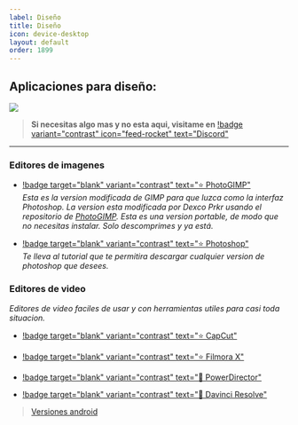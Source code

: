 ```yaml
---
label: Diseño
title: Diseño
icon: device-desktop
layout: default
order: 1899
---
```



## Aplicaciones para diseño:

![](https://i.postimg.cc/nhtTt1RP/Header-PC.png)

> **Si necesitas algo mas y no esta aqui, visitame en** [!badge variant="contrast" icon="feed-rocket" text="Discord"](https://discord.gg/hVKeY3uEru) 
---

### Editores de imagenes

- [!badge target="blank" variant="contrast" text="⭐  PhotoGIMP"](https://drive.google.com/file/d/1I1hk13D08wFQv6kIeiRb0vJCLgMzkmHd/view?usp=sharing)      
*Esta es la version modificada de GIMP para que luzca como la interfaz Photoshop. La version esta modificada por Dexco Prkr usando el repositorio de [PhotoGIMP](https://github.com/Diolinux/PhotoGIMP). Esta es una version portable, de modo que no necesitas instalar. Solo descomprimes y ya está.*     

- [!badge target="blank" variant="contrast" text="⭐  Photoshop"](https://noiroom.dexco.workers.dev/tutoriales/adobecc/#programas-parchados-para-doomies)     
*Te lleva al tutorial que te permitira descargar cualquier version de photoshop que desees.*

### Editores de video

*Editores de video faciles de usar y con herramientas utiles para casi toda situacion.*       

- [!badge target="blank" variant="contrast" text="⭐  CapCut"](https://filecr.com/windows/capcut/?id=010347713000)

- [!badge target="blank" variant="contrast" text="⭐  Filmora X"](https://filecr.com/windows/filmorax-12/?id=425224225000)

- [!badge target="blank" variant="contrast" text="🔷  PowerDirector"](https://filecr.com/windows/cyberlink-powerdirector/?id=844623090000)

- [!badge target="blank" variant="contrast" text="🔷  Davinci Resolve"](https://www.blackmagicdesign.com/products/davinciresolve)

> [Versiones android](/moviles/m-diseño.md)